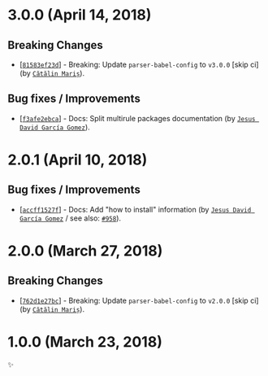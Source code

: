 # 3.0.0 (April 14, 2018)

## Breaking Changes

* [[`81583ef23d`](https://github.com/sonarwhal/sonarwhal/commit/81583ef23d9d8a961b62644736cc51e59d3d98b2)] - Breaking: Update `parser-babel-config` to `v3.0.0` [skip ci] (by [`Cătălin Mariș`](https://github.com/alrra)).

## Bug fixes / Improvements

* [[`f3afe2ebca`](https://github.com/sonarwhal/sonarwhal/commit/f3afe2ebca3226d4f8d73d0ba78881a3753ad521)] - Docs: Split multirule packages documentation (by [`Jesus David García Gomez`](https://github.com/sarvaje)).


# 2.0.1 (April 10, 2018)

## Bug fixes / Improvements

* [[`accff1527f`](https://github.com/sonarwhal/sonarwhal/commit/accff1527f07e4cb932cb79bf90ceadacbef0620)] - Docs: Add "how to install" information (by [`Jesus David García Gomez`](https://github.com/sarvaje) / see also: [`#958`](https://github.com/sonarwhal/sonarwhal/issues/958)).


# 2.0.0 (March 27, 2018)

## Breaking Changes

* [[`762d1e27bc`](https://github.com/sonarwhal/sonarwhal/commit/762d1e27bc28f11d9eca984a74f3f2646e01e173)] - Breaking: Update `parser-babel-config` to `v2.0.0` [skip ci] (by [`Cătălin Mariș`](https://github.com/alrra)).


# 1.0.0 (March 23, 2018)

✨
